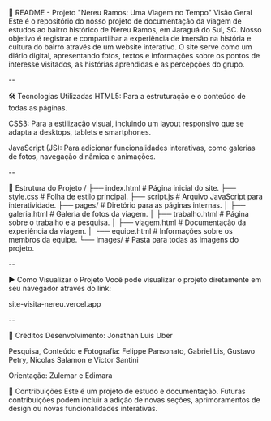 📄 README - Projeto "Nereu Ramos: Uma Viagem no Tempo"
Visão Geral
Este é o repositório do nosso projeto de documentação da viagem de estudos ao bairro histórico de Nereu Ramos, em Jaraguá do Sul, SC. Nosso objetivo é registrar e compartilhar a experiência de imersão na história e cultura do bairro através de um website interativo. O site serve como um diário digital, apresentando fotos, textos e informações sobre os pontos de interesse visitados, as histórias aprendidas e as percepções do grupo.

--

🛠️ Tecnologias Utilizadas
HTML5: Para a estruturação e o conteúdo de todas as páginas.

CSS3: Para a estilização visual, incluindo um layout responsivo que se adapta a desktops, tablets e smartphones.

JavaScript (JS): Para adicionar funcionalidades interativas, como galerias de fotos, navegação dinâmica e animações.

--

📁 Estrutura do Projeto
/
├── index.html                  # Página inicial do site.
├── style.css                   # Folha de estilo principal.
├── script.js                   # Arquivo JavaScript para interatividade.
├── pages/                      # Diretório para as páginas internas.
│   ├── galeria.html            # Galeria de fotos da viagem.
│   ├── trabalho.html           # Página sobre o trabalho e a pesquisa.
│   ├── viagem.html             # Documentação da experiência da viagem.
│   └── equipe.html             # Informações sobre os membros da equipe.
└── images/                     # Pasta para todas as imagens do projeto.

--

▶️ Como Visualizar o Projeto
Você pode visualizar o projeto diretamente em seu navegador através do link:

site-visita-nereu.vercel.app

--

👥 Créditos
Desenvolvimento: Jonathan Luis Uber

Pesquisa, Conteúdo e Fotografia: Felippe Pansonato, Gabriel Lis, Gustavo Petry, Nicolas Salamon e Victor Santini

Orientação: Zulemar e Edimara

🚀 Contribuições
Este é um projeto de estudo e documentação. Futuras contribuições podem incluir a adição de novas seções, aprimoramentos de design ou novas funcionalidades interativas.
